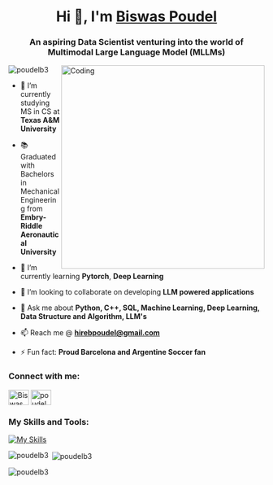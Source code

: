 <h1 align="center">Hi 👋, I'm <a href="https://github.com/poudelb3">Biswas Poudel</a></h1>
<h3 align="center">An aspiring Data Scientist venturing into the world of Multimodal Large Language Model (MLLMs)</h3>
<img align="right" alt="Coding" width="400" src="https://cdn.dribbble.com/users/1162077/screenshots/3848914/programmer.gif">
<p align="left"> <img src="https://komarev.com/ghpvc/?username=poudelb3&label=Profile%20views&color=0e75b6&style=flat" alt="poudelb3" /> </p>

- 🔭 I’m currently studying MS in CS at **Texas A&M University**
-  :books: Graduated with Bachelors in Mechanical Engineering from **Embry-Riddle Aeronautical University**

- 🌱 I’m currently learning **Pytorch**, **Deep Learning**
- 👯 I’m looking to collaborate on developing **LLM powered applications**

- 💬 Ask me about **Python, C++, SQL, Machine Learning, Deep Learning, Data Structure and Algorithm, LLM's** 

- 📫 Reach me @ **hirebpoudel@gmail.com**

- ⚡ Fun fact: **Proud Barcelona and Argentine Soccer fan**

<h3 align="left">Connect with me:</h3>
<p align="left">
<a href="https://www.linkedin.com/in/biswas-poudel/" target="blank"><img align="center" src="https://raw.githubusercontent.com/rahuldkjain/github-profile-readme-generator/master/src/images/icons/Social/linked-in-alt.svg" alt="Biswas Poudel" height="30" width="40" /></a>
<a href="https://instagram.com/poudelb1" target="blank"><img align="center" src="https://raw.githubusercontent.com/rahuldkjain/github-profile-readme-generator/master/src/images/icons/Social/instagram.svg" alt="poudelb1" height="30" width="40" /></a>
</p>

<h3 align="left">My Skills and Tools:</h3>

[![My Skills](https://skillicons.dev/icons?i=cpp,django,git,postgres,mongodb,py,pytorch,html,css,postman)](https://skillicons.dev)

<p><img align="left" src="https://github-readme-stats.vercel.app/api/top-langs?username=poudelb3&show_icons=true&locale=en&layout=compact" alt="poudelb3" /></p>

<p>&nbsp;<img align="center" src="https://github-readme-stats.vercel.app/api?username=poudelb3&show_icons=true&locale=en" alt="poudelb3" /></p>

<p><img align="center" src="https://github-readme-streak-stats.herokuapp.com/?user=poudelb3&" alt="poudelb3" /></p>

<!--
**joshmadakor1/joshmadakor1** is a ✨ _special_ ✨ repository because its `README.md` (this file) appears on your GitHub profile.

Here are some ideas to get you started:

- 🔭 I’m currently working on ...
- 🌱 I’m currently learning ...
- 👯 I’m looking to collaborate on ...
- 🤔 I’m looking for help with ...
- 💬 Ask me about ...
- 📫 How to reach me: ...
- 😄 Pronouns: ...
- ⚡ Fun fact: ...
-->

